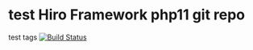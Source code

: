 # test Hiro Framework php11 git repo
test tags
[![Build Status](https://travis-ci.org/bgruszka/hiro.svg?branch=master)](https://travis-ci.org/bgruszka/hiro)
